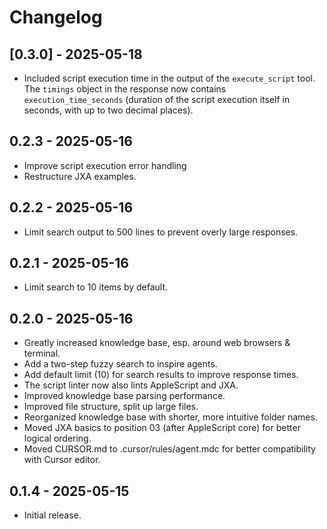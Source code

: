 # Changelog

## [0.3.0] - 2025-05-18

- Included script execution time in the output of the `execute_script` tool. The `timings` object in the response now contains `execution_time_seconds` (duration of the script execution itself in seconds, with up to two decimal places).

## 0.2.3 - 2025-05-16

- Improve script execution error handling
- Restructure JXA examples.

## 0.2.2 - 2025-05-16

- Limit search output to 500 lines to prevent overly large responses.

## 0.2.1 - 2025-05-16

- Limit search to 10 items by default.

## 0.2.0 - 2025-05-16

- Greatly increased knowledge base, esp. around web browsers & terminal.
- Add a two-step fuzzy search to inspire agents.
- Add default limit (10) for search results to improve response times.
- The script linter now also lints AppleScript and JXA.
- Improved knowledge base parsing performance.
- Improved file structure, split up large files.
- Reorganized knowledge base with shorter, more intuitive folder names.
- Moved JXA basics to position 03 (after AppleScript core) for better logical ordering.
- Moved CURSOR.md to .cursor/rules/agent.mdc for better compatibility with Cursor editor.

## 0.1.4 - 2025-05-15

- Initial release. 